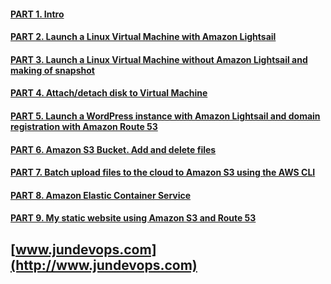 #### [PART 1. Intro](/m2/task2.2/part1/README.MD)

#### [PART 2. Launch a Linux Virtual Machine with Amazon Lightsail](/m2/task2.2/part2/README.MD)

#### [PART 3. Launch a Linux Virtual Machine without Amazon Lightsail and making of snapshot](/m2/task2.2/part3/README.MD)

#### [PART 4. Attach/detach disk to Virtual Machine](/m2/task2.2/part4/README.MD)

#### [PART 5. Launch a WordPress instance with Amazon Lightsail and domain registration with Amazon Route 53](/m2/task2.2/part5/README.MD)

#### [PART 6. Amazon S3 Bucket. Add and delete files](/m2/task2.2/part6/README.MD)

#### [PART 7. Batch upload files to the cloud to Amazon S3 using the AWS CLI](/m2/task2.2/part7/README.MD)

#### [PART 8. Amazon Elastic Container Service](/m2/task2.2/part8/README.MD)

#### [PART 9. My static website using Amazon S3 and Route 53](/m2/task2.2/part9/README.MD)

## [www.jundevops.com](http://www.jundevops.com)



